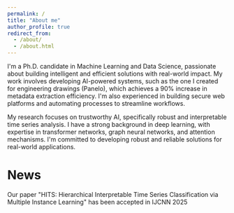 ```yaml
---
permalink: /
title: "About me"
author_profile: true
redirect_from: 
  - /about/
  - /about.html
---
```


I'm a Ph.D. candidate in Machine Learning and Data Science, passionate about building intelligent and efficient solutions with real-world impact. My work involves developing AI-powered systems, such as the one I created for engineering drawings (Panelo), which achieves a 90% increase in metadata extraction efficiency. I'm also experienced in building secure web platforms and automating processes to streamline workflows.

My research focuses on trustworthy AI, specifically robust and interpretable time series analysis. I have a strong background in deep learning, with expertise in transformer networks, graph neural networks, and attention mechanisms. I'm committed to developing robust and reliable solutions for real-world applications.

# News
Our paper "HITS: Hierarchical Interpretable Time Series Classification via Multiple Instance Learning" has been accepted in IJCNN 2025
